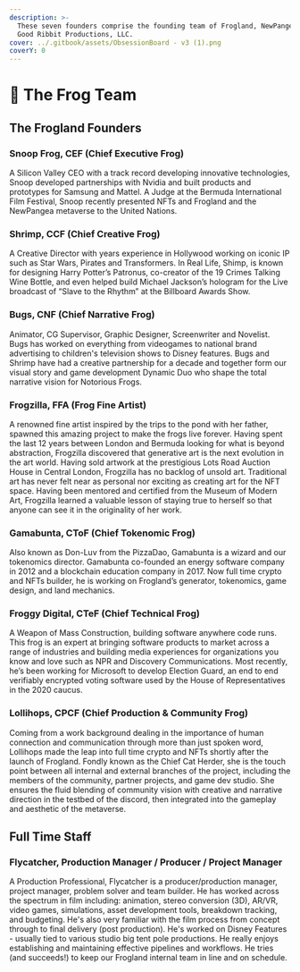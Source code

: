 ```yaml
---
description: >-
  These seven founders comprise the founding team of Frogland, NewPangea and
  Good Ribbit Productions, LLC.
cover: ../.gitbook/assets/ObsessionBoard - v3 (1).png
coverY: 0
---
```


# 💚 The Frog Team

## The Frogland Founders

### Snoop Frog, CEF (Chief Executive Frog)

A Silicon Valley CEO with a track record developing innovative technologies, Snoop developed partnerships with Nvidia and built products and prototypes for Samsung and Mattel. A Judge at the Bermuda International Film Festival, Snoop recently presented NFTs and Frogland and the NewPangea metaverse to the United Nations.&#x20;

### Shrimp, CCF (Chief Creative Frog)&#x20;

A Creative Director with years experience in Hollywood working on iconic IP such as Star Wars, Pirates and Transformers. In Real Life, Shimp, is known for designing Harry Potter’s Patronus, co-creator of the 19 Crimes Talking Wine Bottle, and even helped build Michael Jackson’s hologram for the Live broadcast of “Slave to the Rhythm” at the Billboard Awards Show.&#x20;

### Bugs, CNF (Chief Narrative Frog)

Animator, CG Supervisor, Graphic Designer, Screenwriter and Novelist. Bugs has worked on everything from videogames to national brand advertising to children's television shows to Disney features. Bugs and Shrimp have had a creative partnership for a decade and together form our visual story and game development Dynamic Duo who shape the total narrative vision for Notorious Frogs.&#x20;

### Frogzilla, FFA (Frog Fine Artist)&#x20;

A renowned fine artist inspired by the trips to the pond with her father, spawned this amazing project to make the frogs live forever. Having spent the last 12 years between London and Bermuda looking for what is beyond abstraction, Frogzilla discovered that generative art is the next evolution in the art world. Having sold artwork at the prestigious Lots Road Auction House in Central London, Frogzilla has no backlog of unsold art. Traditional art has never felt near as personal nor exciting as creating art for the NFT space. Having been mentored and certified from the Museum of Modern Art, Frogzilla learned a valuable lesson of staying true to herself so that anyone can see it in the originality of her work.&#x20;

### Gamabunta, CToF (Chief Tokenomic Frog)

Also known as Don-Luv from the PizzaDao, Gamabunta is a wizard and our tokenomics director. Gamabunta co-founded an energy software company in 2012 and a blockchain education company in 2017. Now full time crypto and NFTs builder, he is working on Frogland’s generator, tokenomics, game design, and land mechanics.&#x20;

### Froggy Digital, CTeF (Chief Technical Frog)

A Weapon of Mass Construction, building software anywhere code runs. This frog is an expert at bringing software products to market across a range of industries and building media experiences for organizations you know and love such as NPR and Discovery Communications. Most recently, he’s been working for Microsoft to develop Election Guard, an end to end verifiably encrypted voting software used by the House of Representatives in the 2020 caucus.&#x20;

### Lollihops, CPCF (Chief Production & Community Frog)

Coming from a work background dealing in the importance of human connection and communication through more than just spoken word, Lollihops made the leap into full time crypto and NFTs shortly after the launch of Frogland. Fondly known as the Chief Cat Herder, she is the touch point between all internal and external branches of the project, including the members of the community, partner projects, and game dev studio. She ensures the fluid blending of community vision with creative and narrative direction in the testbed of the discord, then integrated into the gameplay and aesthetic of the metaverse.

## Full Time Staff

### Flycatcher, **Production Manager / Producer / Project Manager**

A Production Professional, Flycatcher is a producer/production manager, project manager, problem solver and team builder. He has worked across the spectrum in film including: animation, stereo conversion (3D), AR/VR, video games, simulations, asset development tools, breakdown tracking, and budgeting. He's also very familiar with the film process from concept through to final delivery (post production). He's worked on Disney Features - usually tied to various studio big tent pole productions. He really enjoys establishing and maintaining effective pipelines and workflows. He tries (and succeeds!) to keep our Frogland internal team in line and on schedule.
